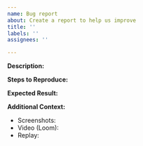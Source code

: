 ```yaml
---
name: Bug report
about: Create a report to help us improve
title: ''
labels: ''
assignees: ''

---
```


**Description:**


**Steps to Reproduce:**


**Expected Result:**

**Additional Context:**

* Screenshots:
* Video (Loom):
* Replay:
